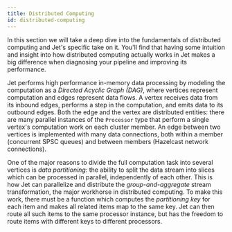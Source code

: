 ```yaml
---
title: Distributed Computing
id: distributed-computing
---
```


In this section we will take a deep dive into the fundamentals of
distributed computing and Jet's specific take on it. You'll find that
having some intuition and insight into how distributed computing
actually works in Jet makes a big difference when diagnosing your
pipeline and improving its performance.

Jet performs high performance in-memory data processing by modeling the
computation as a *Directed Acyclic Graph (DAG)*, where vertices
represent computation and edges represent data flows. A vertex receives
data from its inbound edges, performs a step in the computation, and
emits data to its outbound edges. Both the edge and the vertex are
distributed entities: there are many parallel instances of the
`Processor` type that perform a single vertex's computation work on
each cluster member. An edge between two vertices is implemented with
many data connections, both within a member (concurrent SPSC queues) and
between members (Hazelcast network connections).

One of the major reasons to divide the full computation task into
several vertices is *data partitioning*: the ability to split the data
stream into slices which can be processed in parallel, independently of
each other. This is how Jet can parallelize and distribute the
*group-and-aggregate* stream transformation, the major workhorse in
distributed computing. To make this work, there must be a function which
computes the *partitioning key* for each item and makes all related
items map to the same key. Jet can then route all such items to the same
processor instance, but has the freedom to route items with different
keys to different processors.
